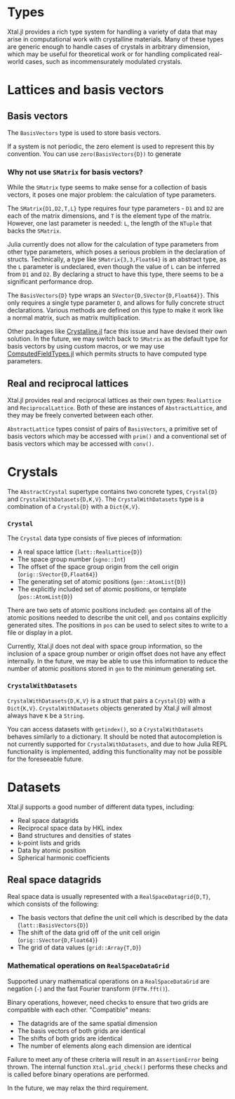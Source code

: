 # Types

Xtal.jl provides a rich type system for handling a variety of data that may arise in computational
work with crystalline materials. Many of these types are generic enough to handle cases of crystals
in arbitrary dimension, which may be useful for theoretical work or for handling complicated 
real-world cases, such as incommensurately modulated crystals.

# Lattices and basis vectors

## Basis vectors

The `BasisVectors` type is used to store basis vectors.

If a system is not periodic, the zero element is used to represent this by convention. You can use
`zero(BasisVectors{D})` to generate 

### Why not use `SMatrix` for basis vectors?

While the `SMatrix` type seems to make sense for a collection of basis vectors, it poses one major 
problem: the calculation of type parameters.

The `SMatrix{D1,D2,T,L}` type requires four type parameters - `D1` and `D2` are each of the matrix
dimensions, and `T` is the element type of the matrix. However, one last parameter is needed: `L`, 
the length of the `NTuple` that backs the `SMatrix`.

Julia currently does not allow for the calculation of type parameters from other type parameters,
which poses a serious problem in the declaration of structs. Technically, a type like
`SMatrix{3,3,Float64}` is an abstract type, as the `L` parameter is undeclared, even though the 
value of `L` can be inferred from `D1` and `D2`. By declaring a struct to have this type, there
seems to be a significant performance drop.

The `BasisVectors{D}` type wraps an `SVector{D,SVector{D,Float64}}`. This only requires a single 
type parameter `D`, and allows for fully concrete struct declarations. Various methods are defined
on this type to make it work like a normal matrix, such as matrix multiplication.

Other packages like [Crystalline.jl](https://github.com/thchr/Crystalline.jl) face this issue and
have devised their own solution. In the future, we may switch back to `SMatrix` as the default type
for basis vectors by using custom macros, or we may use 
[ComputedFieldTypes.jl](https://github.com/vtjnash/ComputedFieldTypes.jl) which permits structs to
have computed type parameters.

## Real and reciprocal lattices

Xtal.jl provides real and reciprocal lattices as their own types: `RealLattice` and 
`ReciprocalLattice`. Both of these are instances of `AbstractLattice`, and they may be freely
converted between each other.

`AbstractLattice` types consist of pairs of `BasisVectors`, a primitive set of basis vectors which
may be accessed with `prim()` and a conventional set of basis vectors which may be accessed with
`conv()`.

# Crystals

The `AbstractCrystal` supertype contains two concrete types, `Crystal{D}` and 
`CrystalWithDatasets{D,K,V}`. The `CrystalWithDatasets` type is a combination of a `Crystal{D}`
with a `Dict{K,V}`. 

### `Crystal`

The `Crystal` data type consists of five pieces of information:
  * A real space lattice (`latt::RealLattice{D}`)
  * The space group number (`sgno::Int`)
  * The offset of the space group origin from the cell origin (`orig::SVector{D,Float64}`)
  * The generating set of atomic positions (`gen::AtomList{D}`)
  * The explicitly included set of atomic positions, or template (`pos::AtomList{D}`)

There are two sets of atomic positions included: `gen` contains all of the atomic positions needed
to describe the unit cell, and `pos` contains explicitly generated sites. The positions in `pos` 
can be used to select sites to write to a file or display in a plot.

Currently, Xtal.jl does not deal with space group information, so the inclusion of a space group
number or origin offset does not have any effect internally. In the future, we may be able to use
this information to reduce the number of atomic positions stored in `gen` to the minimum generating
set.

### `CrystalWithDatasets`

`CrystalWithDatasets{D,K,V}` is a struct that pairs a `Crystal{D}` with a `Dict{K,V}`.
`CrystalWithDatasets` objects generated by Xtal.jl will almost always have `K` be a `String`.

You can access datasets with `getindex()`, so a `CrystalWithDatasets` behaves similarly to a 
dictionary. It should be noted that autocompletion is not currently supported for
`CrystalWithDatasets`, and due to how Julia REPL functionality is implemented, adding this
functionality may not be possible for the foreseeable future.

# Datasets

Xtal.jl supports a good number of different data types, including:
  * Real space datagrids
  * Reciprocal space data by HKL index
  * Band structures and densities of states
  * k-point lists and grids
  * Data by atomic position
  * Spherical harmonic coefficients

## Real space datagrids

Real space data is usually represented with a `RealSpaceDatagrid{D,T}`, which consists of the
following:
  * The basis vectors that define the unit cell which is described by the data 
(`latt::BasisVectors{D}`)
  * The shift of the data grid off of the unit cell origin (`orig::SVector{D,Float64}`)
  * The grid of data values (`grid::Array{T,D}`)

### Mathematical operations on `RealSpaceDataGrid`

Supported unary mathematical operations on a `RealSpaceDataGrid` are negation (`-`) and the fast 
Fourier transform (`FFTW.fft()`).

Binary operations, however, need checks to ensure that two grids are compatible with each other.
"Compatible" means:
  * The datagrids are of the same spatial dimension
  * The basis vectors of both grids are identical
  * The shifts of both grids are identical
  * The number of elements along each dimension are identical

Failure to meet any of these criteria will result in an `AssertionError` being thrown. The internal
function `Xtal.grid_check()` performs these checks and is called before binary operations are 
performed.

In the future, we may relax the third requirement.
